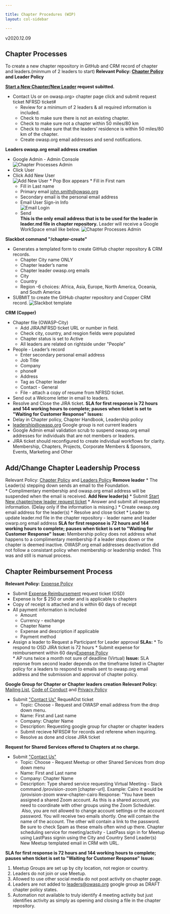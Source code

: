 ```yaml
---

title: Chapter Procedures (WIP)
layout: col-sidebar

---
```

v2020.12.09
## Chapter Processes
To create a new chapter repository in GitHub and CRM record of chapter and leaders.(minmum of 2 leaders to start)
**Relevant Policy: [Chapter Policy](https://owasp.org/www-policy/operational/chapters) and Leader Policy**    

**[Start a New Chapter/New Leader](https://owasporg.atlassian.net/servicedesk/customer/portal/7/group/18/create/73) request subitted.**
* Contact Us or on owasp.org> chapter page click and submit request ticket NFRSD ticket# 
  * Review for a minimum of 2 leaders & all required information is included.
  * Check to make sure there is not an existing chapter.
  * Check to make sure not a chapter within 50 miles/80 km  
  * Check to make sure that the leaders’ residence is within 50 miles/80 km of the chapter.
  * Create owasp.org email addresses and send notifications.
   
**Leaders owasp.org email address creation**
   * Google Admin - Admin Console   
![Chapter Processes Admin]({{site.base_url}}/assets/images/GoogleAdmin_User.png)
   * Click User   
   * Click Add New User   
![Add New User]({{site.base_url}}/assets/images/Add_new_user.png)
    * Pop Box appears
    * Fill in First nam
      * Fill in Last name
      * Primary email john.smith@owasp.org
      * Secondary email is the personal email address 
      * Email User Sign-in Info   
![Email Login]({{site.base_url}}/assets/images/Email_login_info.png)
      * Send   
**This is the only email address that is to be used for the leader in leader.md file in chapter repository.**
 Leader will receive a Google WorkSpace email like below.
![Chapter Processes Admin]({{site.base_url}}/assets/images/GoogleWorkspace_email.png)
  
**Slackbot command "/chapter-create"**
* Generates a templated form to create GitHub chapter repository & CRM records.
   * Chapter City name ONLY
   * Chapter leader’s name
   * Chapter leader owasp.org emails
   * City
   * Country
   * Region -6 choices: Africa, Asia, Europe, North America, Oceania, and South America
* SUBMIT to create the GitHub chapter repository and Copper CRM record.
![Slackbot template]({{site.base_url}}/assets/images/chapter_slackbot_temp.png)

**CRM (Copper)**
* Chapter file (OWASP-City) 
  * Add JIRA/NFRSD ticket URL or number in field.
  * Check city, country, and resgion fields were populated
  * Chapter status is set to Active
  * All leaders are related on rightside under "People"
* People - Leader’s record 
   * Enter secondary personal email address
   * Job Title
   * Company
   * phone#
   * Address
   * Tag as Chapter leader
   * Contact - General
   * File - attach a copy of resume from NFRSD ticket.
* Send out a Welcome letter in email to leaders.
* Resolve and Close the JIRA ticket. 
**SLA for first response is 72 hours and 144 working hours to complete; pauses when ticket is set to "Waiting for Customer Response"**
**Issues:**
 * Delay in Chapter policy, Chapter Handbook, Leadership policy 
 * leadership@owasp.org Google group is not current leaders
 * Google Admin email validation scrub to suspend owasp.org email addresses for individuals that are not members or leaders.
 * JIRA ticket should reconfigured to create individual workflows for clarity. Membership, Chapters, Projects, Corporate Members & Sponsors, Events, Marketing and Other

## Add/Change Chapter Leadership Process
 Relevant Policy: [Chapter Policy](https://owasp.org/www-policy/operational/chapters) and [Leaders Policy](https://owasp.org/www-policy/operational/leader)
    **Remove leader**
    * The Leader(s) stepping down sends an email to the Foundation.  
    * Complimentary membership and owasp.org email address will be suspended when the email is received.
 **Add New leader(s)**
    * Submit [Start New chapter/new leader request ticket](https://owasporg.atlassian.net/servicedesk/customer/portal/7/group/18/create/73)
    * Answer and submit all requested information. (Delay only if the information is missing.)
    * Create owasp.org email address for the leader(s)
    * Resolve and close ticket
    * Leader to update leader.md file in the chapter repository - leader name and leader owarp.org email address
**SLA for first response is 72 hours and 144 working hours to complete; pauses when ticket is set to "Waiting for Customer Response"**
**Issue:** Membership policy does not address what happens to a complimentary membership if a leader steps down or the chapter is deemed inactive. 
OWASP.org email addresses deactivation did not follow a consistant policy when membership or leadership ended. This was and still is manual process.

## Chapter Reimbursement Process
**Relevant Policy:** [Expense Policy](https://owasp.org/www-policy/operational/expense-reimbursement)
   * Submit [Expense Reimbursement](https://owasporg.atlassian.net/servicedesk/customer/portal/4/group/9) request ticket (OSD) 
   * Expense is for $ 250 or under and is applicable to chapters
   * Copy of receipt is attached and is within 60 days of receipt
   * All payment information is included
     * Amount
     * Currency - exchange 
     * Chapter Name
     * Expense and description if applicable
     * Payment method 
   * Assign a leader to Request a Participant for Leader approval
**SLAs:** 
    * To respond to OSD JIRA ticket is 72 hours
    * Submit expense for reimbursement within 60 days[Expense Policy](https://owasp.org/www-policy/operational/expense-reimbursement)  
    * AP runs twice a month not sure of deadline (Virtual)
**Issue:** SLA reponse from second leader depends on the timeframe listed in Chapter policy for a leaders to respond to emails sent to owasp.org email address and the submission and approval of chapter policy.
    
**Google Group for Chapter or Chapter leaders creation**
**Relevant Policy:** [Mailing List](https://owasp.org/www-policy/operational/mailing-list), [Code of Conduct](https://owasp.org/www-policy/operational/code-of-conduct) and [Privacy Policy](https://owasp.org/www-policy/operational/privacy)
  * Submit ["Contact Us"](https://owasporg.atlassian.net/servicedesk/customer/portal/7/create/720) RequeAOst ticket  
    * Topic: Choose - Request and OWASP email address from the drop down menu.
    * Name: First and Last name
    * Company: Chapter Name
    * Description: Requesting google group for chapter or chapter leaders
    * Submit recieve NFRSD# for records and referene when inquiring.
    * Resolve as done and close JIRA ticket

**Request for Shared Services offered to Chapters at no charge.**
  * Submit ["Contact Us"](https://owasporg.atlassian.net/servicedesk/customer/portal/7/create/72)
    * Topic: Choose - Request Meetup or other Shared Services from drop down menu
    * Name: First and Last name
    * Company: Chapter Name
    * Description: Type shared service requesting
  Virtual Meeting - Slack command /provision-zoom [chapter-url]. Example: Cairo it would be /provision-zoom www-chapter-cairo
Response: "You have been assigned a shared Zoom account. As this is a shared account, you need to coordinate with other groups using the Zoom Scheduler.   Also, you are not allowed to change account settings or the account password.
You will receive two emails shortly. One will contain the name of the account. The other will contain a link to the password. Be sure to check Spam as these emails often wind up there.
  Chapter scheduling service for meeting/activity - LastPass sign in for Meetup using LastPass signin using the City and Country
  Send Leader(s) New Meetup templated email in CRM with URL. 
   
**SLA for first response is 72 hours and 144 working hours to complete; pauses when ticket is set to "Waiting for Customer Response"**
**Issue:** 
1. Meetup Groups are set up by city location, not region or country. 
2. Leaders do not join or use Meetup. 
3. Allowed to use other social media do not post activity on chapter page.
4. Leaders are not added to leaders@owasp.org google group as DRAFT chapter policy states.
5. Automation not available to truly identify 4 meeting activity but just identifies activity as simply as opening and closing a file in the chapter repository.  




